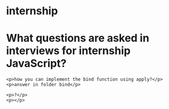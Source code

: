 # internship

<h1>What questions are asked in interviews for internship JavaScript?</h1>


```
<p>how you can implement the bind function using apply?</p>
<p>answer in folder bind</p>
```

```
<p>?</p>
<p></p>
```